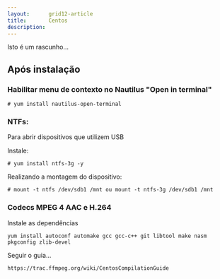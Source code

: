```yaml
---
layout:      grid12-article
title:       Centos
description: 
---
```


Isto é um rascunho...


Após instalação
---

<!--
http://www.vivaolinux.com.br/artigo/CentOS-Pos-instalacao-basica
http://www.hardware.com.br/tutoriais/centos/pagina3.html
-->


### Habilitar menu de contexto no Nautilus "Open in terminal"

    # yum install nautilus-open-terminal


### NTFs:

Para abrir dispositivos que utilizem USB

Instale:

    # yum install ntfs-3g -y

Realizando a montagem do dispositivo:

    # mount -t ntfs /dev/sdb1 /mnt ou mount -t ntfs-3g /dev/sdb1 /mnt


### Codecs MPEG 4  AAC e  H.264

Instale as dependências
  
    yum install autoconf automake gcc gcc-c++ git libtool make nasm pkgconfig zlib-devel

Seguir o guia...

    https://trac.ffmpeg.org/wiki/CentosCompilationGuide
